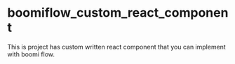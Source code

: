 # boomiflow_custom_react_component
This is project has custom written react component that you can implement with boomi flow.
